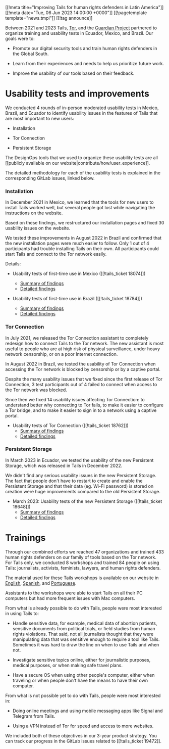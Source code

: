 [[!meta  title="Improving Tails for human rights defenders in Latin America"]]
[[!meta  date="Tue, 06 Jun 2023 14:00:00 +0000"]]
[[!pagetemplate template="news.tmpl"]]
[[!tag announce]]

Between 2021 and 2023 Tails, [Tor](https://torproject.org/), and the [Guardian
Project](https://guardianproject.info/) partnered to organize training and
usability tests in Ecuador, Mexico, and Brazil. Our goals were to:

- Promote our digital security tools and train human rights defenders in the
  Global South.

- Learn from their experiences and needs to help us prioritize future work.

- Improve the usability of our tools based on their feedback.

Usability tests and improvements
================================

We conducted 4 rounds of in-person moderated usability tests in Mexico, Brazil,
and Ecuador to identify usability issues in the features of Tails that are most
important to new users:

- Installation

- Tor Connection

- Persistent Storage

The DesignOps tools that we used to organize these usability tests are all
[[publicly available on our website|contribute/how/user_experience]].

The detailed methodology for each of the usability tests is explained in the
corresponding GitLab issues, linked below.

### Installation

In December 2021 in Mexico, we learned that the tools for new users to install
Tails worked well, but several people got lost while navigating the
instructions on the website.

Based on these findings, we restructured our installation pages and fixed 30
usability issues on the website.

We tested these improvements in August 2022 in Brazil and confirmed that the
new installation pages were much easier to follow. Only 1 out of 4 participants
had trouble installing Tails on their own. All participants could start Tails
and connect to the Tor network easily.

Details:

- Usability tests of first-time use in Mexico ([[!tails_ticket 18074]])
  * [Summary of findings](https://gitlab.tails.boum.org/tails/tails/-/issues/18074#note_210738)
  * [Detailed findings](https://gitlab.tails.boum.org/tails/ux/-/raw/master/first-time/rainbow_table_installation_2021_08_Mexico.fods?inline=false)

- Usability tests of first-time use in Brazil ([[!tails_ticket 18784]])
  * [Summary of findings](https://lists.autistici.org/message/20221012.181235.a673efeb.en.html)
  * [Detailed findings](https://gitlab.tails.boum.org/tails/ux/-/blob/master/first-time/rainbow_table_installation_2022_08_Sao_Paulo.fods?inline=false)

### Tor Connection

In July 2021, we released the Tor Connection assistant to completely redesign
how to connect Tails to the Tor network. The new assistant is most useful to
people who are at high risk of physical surveillance, under heavy network
censorship, or on a poor Internet connection.

In August 2022 in Brazil, we tested the usability of Tor Connection when
accessing the Tor network is blocked by censorship or by a captive portal.

Despite the many usability issues that we fixed since the first release of Tor
Connection, 3 test participants out of 4 failed to connect when access to the
Tor network was blocked.

Since then we fixed 14 usability issues affecting Tor Connection: to understand
better why connecting to Tor fails, to make it easier to configure a Tor
bridge, and to make it easier to sign in to a network using a captive portal.

- Usability tests of Tor Connection ([[!tails_ticket 18762]])
  * [Summary of findings](https://lists.autistici.org/message/20221012.140611.7e58f067.en.html)
  * [Detailed findings](https://gitlab.tails.boum.org/tails/ux/-/raw/master/network/rainbow_table_tor_connection_2022_08_Sao_Paulo.ods?inline=false)

### Persistent Storage

In March 2023 in Ecuador, we tested the usability of the new Persistent
Storage, which was released in Tails in December 2022.

We didn't find any serious usability issues in the new Persistent Storage. The
fact that people don't have to restart to create and enable the Persistent
Storage and that their data (eg. Wi-Fi password) is stored on creation were
huge improvements compared to the old Persistent Storage.

- March 2023: Usability tests of the new Persistent Storage ([[!tails_ticket 18648]])
  * [Summary of findings](https://lists.autistici.org/message/20230510.091842.23ed75ba.en.html)
  * [Detailed findings](https://gitlab.tails.boum.org/tails/ux/-/raw/master/persistent%20storage/rainbow_table_persistent_storage_2023_03_Ecuador.fods?inline=false)

Trainings
=========

Through our combined efforts we reached 47 organizations and trained 433 human
rights defenders on our family of tools based on the Tor network. For Tails
only, we conducted 8 workshops and trained 84 people on using Tails:
journalists, activists, feminists, lawyers, and human rights defenders.

The material used for these Tails workshops is available on our website in
[English](https://tails.net/contribute/how/promote/material/slides/Ciclo_Autodefensa_Digital_202204/Tails-English.odp),
[Spanish](https://tails.net/contribute/how/promote/material/slides/Ciclo_Autodefensa_Digital_202204/Tails-Spanish.odp), and
[Portuguese](https://tails.net/contribute/how/promote/material/slides/Ciclo_Autodefensa_Digital_202204/Tails-Portuguese.odp).

Assistants to the workshops were able to start Tails on all their PC computers
but had more frequent issues with Mac computers.

From what is already possible to do with Tails, people were most interested in
using Tails to:

- Handle sensitive data, for example, medical data of abortion patients,
  sensitive documents from political trials, or field studies from human rights
  violations. That said, not all journalists thought that they were
  manipulating data that was sensitive enough to require a tool like Tails.
  Sometimes it was hard to draw the line on when to use Tails and when not.

- Investigate sensitive topics online, either for journalistic purposes, medical
  purposes, or when making safe travel plans.

- Have a secure OS when using other people's computer, either when traveling or
  when people don't have the means to have their own computer.

From what is not possible yet to do with Tails, people were most interested in:

- Doing online meetings and using mobile messaging apps like Signal and
  Telegram from Tails.

- Using a VPN instead of Tor for speed and access to more websites.

We included both of these objectives in our 3-year product strategy.
You can track our progress in the GitLab issues related to
[[!tails_ticket 19472]].
